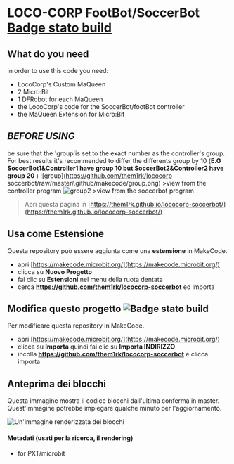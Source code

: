 # LOCO-CORP FootBot/SoccerBot [Badge stato build](https://github.com/them1rk/lococorp-soccerbot/workflows/MakeCode/badge.svg)

## What do you need
in order to use this code you need:
- LocoCorp's Custom MaQueen
- 2 Micro:Bit
- 1 DFRobot for each MaQueen
- the LocoCorp's code for the SoccerBot/footBot controller
- the MaQueen Extension for Micro:Bit

## **_BEFORE USING_**
be sure that the 'group'is set to the exact number as the controller's group. For best results it's recommended to differ the differents group by 10 (__E.G SoccerBot1&Controller1 have group 10 but SoccerBot2&Controller2 have group 20__ ) 
![group](https://github.com/them1rk/lococorp -soccerbot/raw/master/.github/makecode/group.png) >view from the controller program
![group2](https://github.com/them1rk/lococorp-soccerbot/raw/master/.github/makecode/group2.png) >view from the soccerbot program

> Apri questa pagina in [https://them1rk.github.io/lococorp-soccerbot/](https://them1rk.github.io/lococorp-soccerbot/)

## Usa come Estensione

Questa repository può essere aggiunta come una **estensione** in MakeCode.

* apri [https://makecode.microbit.org/](https://makecode.microbit.org/)
* clicca su **Nuovo Progetto**
* fai clic su **Estensioni** nel menu della ruota dentata
* cerca **https://github.com/them1rk/lococorp-soccerbot** ed importa

## Modifica questo progetto ![Badge stato build](https://github.com/them1rk/lococorp-soccerbot/workflows/MakeCode/badge.svg)

Per modificare questa repository in MakeCode.

* apri [https://makecode.microbit.org/](https://makecode.microbit.org/)
* clicca su **Importa** quindi fai clic su **Importa INDIRIZZO**
* incolla **https://github.com/them1rk/lococorp-soccerbot** e clicca importa

## Anteprima dei blocchi

Questa immagine mostra il codice blocchi dall'ultima conferma in master.
Quest'immagine potrebbe impiegare qualche minuto per l'aggiornamento.

![Un'immagine renderizzata dei blocchi](https://github.com/them1rk/lococorp-soccerbot/raw/master/.github/makecode/blocks.png)

#### Metadati (usati per la ricerca, il rendering)

* for PXT/microbit
<script src="https://makecode.com/gh-pages-embed.js"></script><script>makeCodeRender("{{ site.makecode.home_url }}", "{{ site.github.owner_name }}/{{ site.github.repository_name }}");</script>
